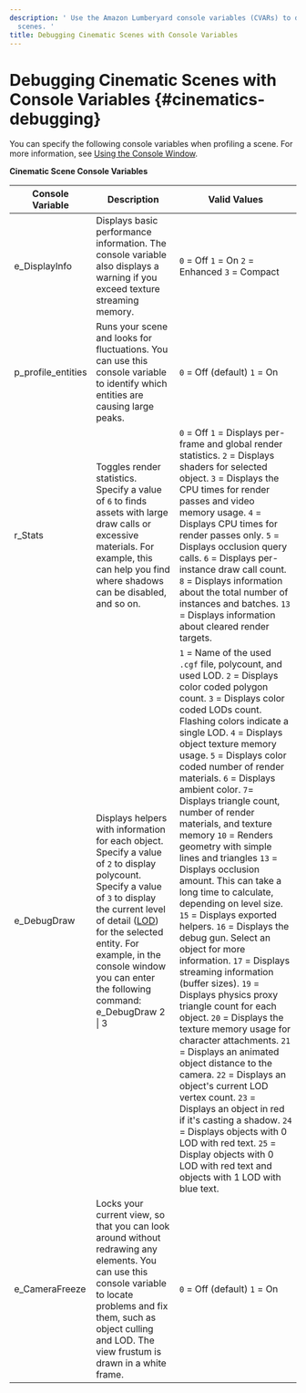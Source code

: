 ```yaml
---
description: ' Use the Amazon Lumberyard console variables (CVARs) to debug your cinematic
  scenes. '
title: Debugging Cinematic Scenes with Console Variables
---
```

# Debugging Cinematic Scenes with Console Variables {#cinematics-debugging}

You can specify the following console variables when profiling a scene\. For more information, see [Using the Console Window](/docs/userguide/console-intro.md)\.


**Cinematic Scene Console Variables**

| Console Variable | Description | Valid Values |
| --- | --- | --- |
| e\_DisplayInfo |  Displays basic performance information\. The console variable also displays a warning if you exceed texture streaming memory\.  |  `0` = Off `1` = On `2` = Enhanced `3` = Compact  |
| p\_profile\_entities |  Runs your scene and looks for fluctuations\. You can use this console variable to identify which entities are causing large peaks\.  |  `0` = Off \(default\) `1` = On   |
| r\_Stats |  Toggles render statistics\. Specify a value of `6` to finds assets with large draw calls or excessive materials\.  For example, this can help you find where shadows can be disabled, and so on\.  |  `0` = Off `1` = Displays per\-frame and global render statistics\. `2` = Displays shaders for selected object\. `3` = Displays the CPU times for render passes and video memory usage\. `4` = Displays CPU times for render passes only\. `5` = Displays occlusion query calls\. `6` = Displays per\-instance draw call count\. `8` = Displays information about the total number of instances and batches\. `13` = Displays information about cleared render targets\.  |
| e\_DebugDraw |  Displays helpers with information for each object\. Specify a value of `2` to display polycount\. Specify a value of `3` to display the current level of detail \([LOD](/docs/userguide/ly-glos-chap#lod)\) for the selected entity\. For example, in the console window you can enter the following command:  e\_DebugDraw 2 \| 3  |   `1` = Name of the used `.cgf` file, polycount, and used LOD\.  `2` = Displays color coded polygon count\.  `3` = Displays color coded LODs count\. Flashing colors indicate a single LOD\.  `4` = Displays object texture memory usage\.  `5` = Displays color coded number of render materials\.  `6` = Displays ambient color\.  `7`= Displays triangle count, number of render materials, and texture memory `10` = Renders geometry with simple lines and triangles `13` = Displays occlusion amount\.   This can take a long time to calculate, depending on level size\.   `15` = Displays exported helpers\. `16` = Displays the debug gun\. Select an object for more information\. `17` = Displays streaming information \(buffer sizes\)\. `19` = Displays physics proxy triangle count for each object\. `20` = Displays the texture memory usage for character attachments\. `21` = Displays an animated object distance to the camera\. `22` = Displays an object's current LOD vertex count\. `23` = Displays an object in red if it's casting a shadow\. `24` = Displays objects with 0 LOD with red text\. `25` = Display objects with 0 LOD with red text and objects with 1 LOD with blue text\.  |
| e\_CameraFreeze |  Locks your current view, so that you can look around without redrawing any elements\. You can use this console variable to locate problems and fix them, such as object culling and LOD\. The view frustum is drawn in a white frame\.  |  `0` = Off \(default\) `1` = On   |